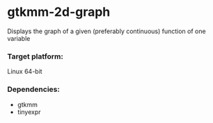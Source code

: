 # gtkmm-2d-graph
Displays the graph of a given (preferably continuous) function of one variable

### Target platform:
Linux 64-bit
### Dependencies:
- gtkmm
- tinyexpr
